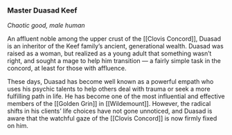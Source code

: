 ### Master Duasad Keef

_Chaotic good, male human_

An affluent noble among the upper crust of the [[Clovis Concord]], Duasad is an inheritor of the Keef family’s ancient, generational wealth. Duasad was raised as a woman, but realized as a young adult that something wasn’t right, and sought a mage to help him transition — a fairly simple task in the concord, at least for those with affluence.

These days, Duasad has become well known as a powerful empath who uses his psychic talents to help others deal with trauma or seek a more fulfilling path in life. He has become one of the most influential and effective members of the [[Golden Grin]] in [[Wildemount]]. However, the radical shifts in his clients’ life choices have not gone unnoticed, and Duasad is aware that the watchful gaze of the [[Clovis Concord]] is now firmly fixed on him.

